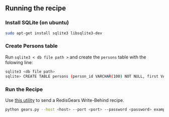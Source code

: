 ## Running the recipe

### Install SQLite (on ubuntu)
```bash
sudo apt-get install sqlite3 libsqlite3-dev
```

### Create Persons table
Run `sqlite3 < db file path >` and create the `persons` table with the folowing line:
```bash
sqlite3 <db file path>
sqlite> CREATE TABLE persons (person_id VARCHAR(100) NOT NULL, first VARCHAR(100) NOT NULL, last VARCHAR(100) NOT NULL, age INT NOT NULL, PRIMARY KEY (person_id));
```

### Run the Recipe
Use [this utility](https://github.com/RedisGears/RedisGears/blob/master/recipes/gears.py) to send a RedisGears Write-Behind recipe.

```bash
python gears.py --host <host> --port <port> --password <password> examples/sqlite/example.py REQUIREMENTS rgsync
```
